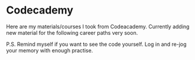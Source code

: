 # Codecademy
Here are my materials/courses I took from Codeacademy.
Currently adding new material for the following career paths very soon.

P.S. Remind myself if you want to see the code yourself. 
Log in and re-jog your memory with enough practise.

